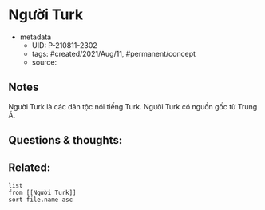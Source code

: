 # Người Turk

- metadata
	- UID: P-210811-2302
	- tags: #created/2021/Aug/11, #permanent/concept 
	- source: 

## Notes
Người Turk là các dân tộc nói tiếng Turk. Người Turk có nguồn gốc từ Trung Á.

## Questions & thoughts:


## Related:
```dataview
list
from [[Người Turk]]
sort file.name asc
```